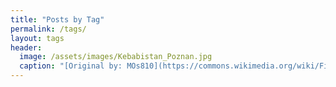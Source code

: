 ```yaml
---
title: "Posts by Tag"
permalink: /tags/
layout: tags
header:
  image: /assets/images/Kebabistan_Poznan.jpg
  caption: "[Original by: MOs810](https://commons.wikimedia.org/wiki/File:Kebabistan_Poznan.jpg), [CC BY-SA 3.0](https://creativecommons.org/licenses/by-sa/3.0), via Wikimedia Commons"
---
```

